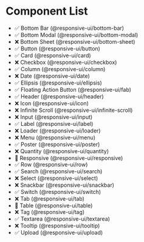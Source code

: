 # Component List

- ✅ Bottom Bar (@responsive-ui/bottom-bar)
- ✅ Bottom Modal (@responsive-ui/bottom-modal)
- ❌ Bottom Sheet (@responsive-ui/bottom-sheet)
- ✅ Button (@responsive-ui/button)
- ✅ Card (@responsive-ui/card)
- ❌ Checkbox (@responsive-ui/checkbox)
- ✅ Column (@responsive-ui/column)
- ❌ Date (@responsive-ui/date)
- ✅ Ellipsis (@responsive-ui/ellipsis)
- ✅ Floating Action Button (@responsive-ui/fab)
- ✅ Header (@responsive-ui/header)
- ❌ Icon (@responsive-ui/icon)
- ❌ Infinite Scroll (@responsive-ui/infinite-scroll)
- ❌ Input (@responsive-ui/input)
- ✅ Label (@responsive-ui/label)
- ❌ Loader (@responsive-ui/loader)
- ❌ Menu (@responsive-ui/menu)
- ✅ Poster (@responsive-ui/poster)
- ❌ Quantity (@responsive-ui/quantity)
- 🚧 Responsive (@responsive-ui/responsive)
- ✅ Row (@responsive-ui/row)
- ✅ Search (@responsive-ui/search)
- ❌ Select (@responsive-ui/select)
- ❌ Snackbar (@responsive-ui/snackbar)
- ✅ Switch (@responsive-ui/switch)
- ❌ Tab (@responsive-ui/tab)
- 🚧 Table (@responsive-ui/table)
- ❌ Tag (@responsive-ui/tag)
- ✅ Textarea (@responsive-ui/textarea)
- ❌ Tooltip (@responsive-ui/tooltip)
- ✅ Upload (@responsive-ui/upload)
